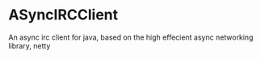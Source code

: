 ASyncIRCClient
==============

An async irc client for java, based on the high effecient async networking library, netty
